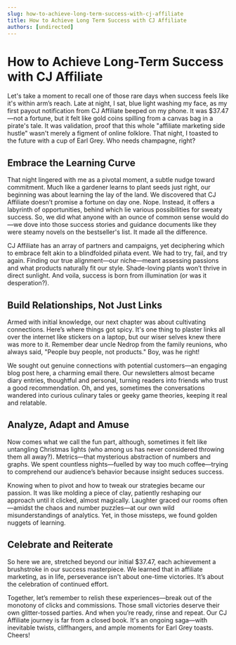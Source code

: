 ```yaml
---
slug: how-to-achieve-long-term-success-with-cj-affiliate
title: How to Achieve Long Term Success with CJ Affiliate
authors: [undirected]
---
```


# How to Achieve Long-Term Success with CJ Affiliate

Let's take a moment to recall one of those rare days when success feels like it's within arm’s reach. Late at night, I sat, blue light washing my face, as my first payout notification from CJ Affiliate beeped on my phone. It was $37.47—not a fortune, but it felt like gold coins spilling from a canvas bag in a pirate's tale. It was validation, proof that this whole "affiliate marketing side hustle" wasn't merely a figment of online folklore. That night, I toasted to the future with a cup of Earl Grey. Who needs champagne, right?

## Embrace the Learning Curve

That night lingered with me as a pivotal moment, a subtle nudge toward commitment. Much like a gardener learns to plant seeds just right, our beginning was about learning the lay of the land. We discovered that CJ Affiliate doesn’t promise a fortune on day one. Nope. Instead, it offers a labyrinth of opportunities, behind which lie various possibilities for sweaty success. So, we did what anyone with an ounce of common sense would do—we dove into those success stories and guidance documents like they were steamy novels on the bestseller's list. It made all the difference.

CJ Affiliate has an array of partners and campaigns, yet deciphering which to embrace felt akin to a blindfolded piñata event. We had to try, fail, and try again. Finding our true alignment—our niche—meant assessing passions and what products naturally fit our style. Shade-loving plants won’t thrive in direct sunlight. And voila, success is born from illumination (or was it desperation?).

## Build Relationships, Not Just Links

Armed with initial knowledge, our next chapter was about cultivating connections. Here’s where things got spicy. It's one thing to plaster links all over the internet like stickers on a laptop, but our wiser selves knew there was more to it. Remember dear uncle Nedrop from the family reunions, who always said, "People buy people, not products." Boy, was he right!

We sought out genuine connections with potential customers—an engaging blog post here, a charming email there. Our newsletters almost became diary entries, thoughtful and personal, turning readers into friends who trust a good recommendation. Oh, and yes, sometimes the conversations wandered into curious culinary tales or geeky game theories, keeping it real and relatable.

## Analyze, Adapt and Amuse

Now comes what we call the fun part, although, sometimes it felt like untangling Christmas lights (who among us has never considered throwing them all away?). Metrics—that mysterious abstraction of numbers and graphs. We spent countless nights—fuelled by way too much coffee—trying to comprehend our audience’s behavior because insight seduces success.

Knowing when to pivot and how to tweak our strategies became our passion. It was like molding a piece of clay, patiently reshaping our approach until it clicked, almost magically. Laughter graced our rooms often—amidst the chaos and number puzzles—at our own wild misunderstandings of analytics. Yet, in those missteps, we found golden nuggets of learning.

## Celebrate and Reiterate

So here we are, stretched beyond our initial $37.47, each achievement a brushstroke in our success masterpiece. We learned that in affiliate marketing, as in life, perseverance isn't about one-time victories. It’s about the celebration of continued effort.

Together, let’s remember to relish these experiences—break out of the monotony of clicks and commissions. Those small victories deserve their own glitter-tossed parties. And when you’re ready, rinse and repeat. Our CJ Affiliate journey is far from a closed book. It's an ongoing saga—with inevitable twists, cliffhangers, and ample moments for Earl Grey toasts. Cheers!